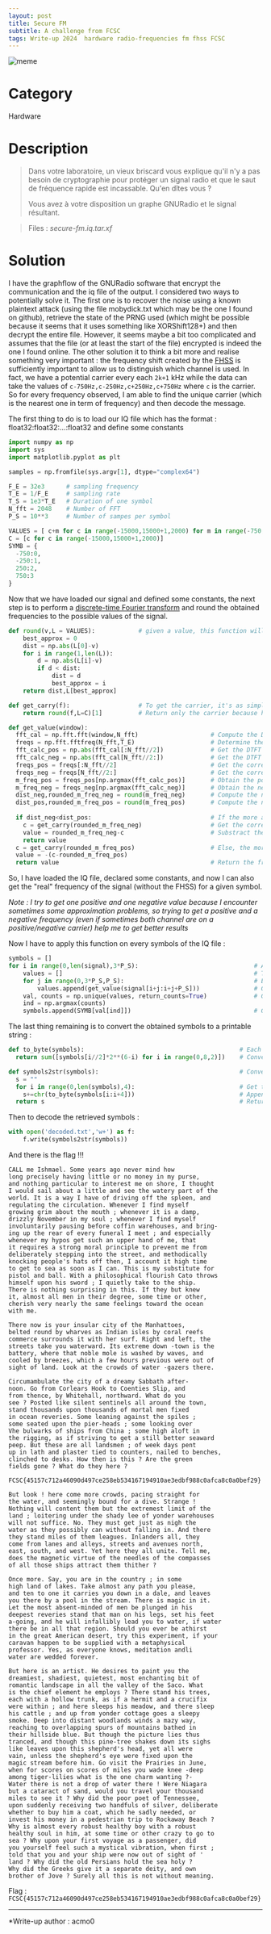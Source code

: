 ```yaml
---
layout: post
title: Secure FM
subtitle: A challenge from FCSC
tags: Write-up 2024  hardware radio-frequencies fm fhss FCSC
---
```

![meme](/assets/img/memes/antenna.jpeg)
# Category
Hardware

# Description
> Dans votre laboratoire, un vieux briscard vous explique qu'il n'y a pas besoin de cryptographie pour protéger un signal radio et que le saut de fréquence rapide est incassable. Qu'en dîtes vous ?
>
> Vous avez à votre disposition un graphe GNURadio et le signal résultant.

> Files :
> *secure-fm.iq.tar.xf*
# Solution

I have the graphflow of the GNURadio software that encrypt the communication and the iq file of the output. I considered two ways to potentially solve it.
The first one is to recover the noise using a known plaintext attack (using the file mobydick.txt which may be the one I found on github), retrieve the state of the PRNG used (which might be possible because it seems that it uses something like XORShift128+) and then decrypt the entire file. However, it seems maybe a bit too complicated and assumes that the file (or at least the start of the file) encrypted is indeed the one I found online.
The other solution it to think a bit more and realise something very important : the frequency shift created by the [FHSS](https://en.wikipedia.org/wiki/Frequency-hopping_spread_spectrum) is sufficiently important to allow us to distinguish which channel is used. In fact, we have a potential carrier every each `2k+1` kHz while the data can take the values of `c-750Hz,c-250Hz,c+250Hz,c+750Hz` where `c` is the carrier. So for every frequency observed, I am able to find the unique carrier (which is the nearest one in term of frequency) and then decode the message.


The first thing to do is to load our IQ file which has the format : float32:float32:...:float32 and define some constants
```python
import numpy as np
import sys
import matplotlib.pyplot as plt

samples = np.fromfile(sys.argv[1], dtype="complex64")

F_E = 32e3		# sampling frequency
T_E = 1/F_E		# sampling rate
T_S = 1e3*T_E	# Duration of one symbol
N_fft = 2048	# Number of FFT
P_S = 10**3 	# Number of sampes per symbol

VALUES = [ c+m for c in range(-15000,15000+1,2000) for m in range(-750,750+1,500)]	# Value that can be taken by the signal
C = [c for c in range(-15000,15000+1,2000)]											# The values of the carriers
SYMB = {																			# Signal deviation from carrier for each symbol
  -750:0,
  -250:1,
  250:2,
  750:3
}
```

Now that we have loaded our signal and defined some constants, the next step is to perform a [discrete-time Fourier transform](https://en.wikipedia.org/wiki/Discrete-time_Fourier_transform) and round the obtained frequencies to the possible values of the signal.
```python
def round(v,L = VALUES):			# given a value, this function will round the value to the nearest element of the list L
	best_approx = 0
	dist = np.abs(L[0]-v)
	for i in range(1,len(L)):
		d = np.abs(L[i]-v)
		if d < dist:
			dist = d
			best_approx = i
	return dist,L[best_approx]

def get_carry(f):					# To get the carrier, it's as simple as round the value to the nearest possible carrier
	return round(f,L=C)[1]			# Return only the carrier because have to error is useless

def get_value(window):
  fft_cal = np.fft.fft(window,N_fft)					# Compute the DTFT of the signal of a unique symbol
  freqs = np.fft.fftfreq(N_fft,T_E)						# Determine the frequencies obtained with the DTFT
  fft_calc_pos = np.abs(fft_cal[:N_fft//2])				# Get the DTFT positive frequencies
  fft_calc_neg = np.abs(fft_cal[N_fft//2:])				# Get the DTFT negative frequencies
  freqs_pos = freqs[:N_fft//2]							# Get the corresponding positive frequencies
  freqs_neg = freqs[N_fft//2:]							# Get the corresponding negative frequencies
  m_freq_pos = freqs_pos[np.argmax(fft_calc_pos)]		# Obtain the positive frequency that has the amplitude 
  m_freq_neg = freqs_neg[np.argmax(fft_calc_neg)]		# Obtain the negative frequency that has the amplitude 
  dist_neg,rounded_m_freq_neg = round(m_freq_neg)		# Compute the nearset negative valid frequency and the error commited
  dist_pos,rounded_m_freq_pos = round(m_freq_pos)		# Compute the nearset positive valid frequency and the error commited
  
  if dist_neg<dist_pos:									# If the more accurate approximation is the approx made on the negative frequency
  	c = get_carry(rounded_m_freq_neg)					# Get the corresponding carrier
  	value = rounded_m_freq_neg-c						# Substract the carrier and return the result
  	return value
  c = get_carry(rounded_m_freq_pos)						# Else, the more accurate one is the approx made on positive frequency
  value = -(c-rounded_m_freq_pos)
  return value 											# Return the frequency minus the obtained carrier
```

So, I have loaded the IQ file, declared some constants, and now I can also get the "real" frequency of the signal (without the FHSS) for a given symbol.

*Note : I try to get one positive and one negative value because I encounter sometimes some approximation problems, so trying to get a positive and a negative frequency (even if sometimes both channel are on a positive/negative carrier) help me to get better results*

Now I have to apply this function on every symbols of the IQ file :
```python
symbols = []
for i in range(0,len(signal),3*P_S):								# A unique symbol experiences 3 differents frequency jumps
	values = []														# The values recovered of the symbol for each frequency jump
	for j in range(0,3*P_S,P_S):									# Each frequency jump has a duration of T_S, which consists in T_S/T_E elements in the list
		values.append(get_value(signal[i+j:i+j+P_S]))				# Get the value of the symbol using the function coded above
	val, counts = np.unique(values, return_counts=True)				# Get the most repeated value from our extracted symbols
	ind = np.argmax(counts)
	symbols.append(SYMB[val[ind]])									# Convert it to an int between [0,3]
```

The last thing remaining is to convert the obtained symbols to a printable string :
```python
def to_byte(symbols):											# Each symbol contain 2 bits of information, I need 4 symbols to get a byte
  return sum([symbols[i//2]*2**(6-i) for i in range(0,8,2)])	# Convert an array of 4 symbols to an int between [0,255]

def symbols2str(symbols):										# Convert a list of symbols to a list of printable string
  s = ""
  for i in range(0,len(symbols),4):								# Get the corresponding byte of four symbol
    s+=chr(to_byte(symbols[i:i+4]))								# Append the obtained character to the string
  return s 														# Return the string
```

Then to decode the retrieved symbols :
```python
with open('decoded.txt','w+') as f:
	f.write(symbols2str(symbols))
```

And there is the flag !!!
```
CALL me Ishmael. Some years ago never mind how 
long precisely having little or no money in my purse, 
and nothing particular to interest me on shore, I thought 
I would sail about a little and see the watery part of the 
world. It is a way I have of driving off the spleen, and 
regulating the circulation. Whenever I find myself 
growing grim about the mouth ; whenever it is a damp, 
drizzly November in my soul ; whenever I find myself 
involuntarily pausing before coffin warehouses, and bring- 
ing up the rear of every funeral I meet ; and especially 
whenever my hypos get such an upper hand of me, that 
it requires a strong moral principle to prevent me from 
deliberately stepping into the street, and methodically 
knocking people's hats off then, I account it high time 
to get to sea as soon as I can. This is my substitute for 
pistol and ball. With a philosophical flourish Cato throws 
himself upon his sword ; I quietly take to the ship. 
There is nothing surprising in this. If they but knew 
it, almost all men in their degree, some time or other, 
cherish very nearly the same feelings toward the ocean 
with me. 

There now is your insular city of the Manhattoes, 
belted round by wharves as Indian isles by coral reefs 
commerce surrounds it with her surf. Right and left, the 
streets take you waterward. Its extreme down -town is the 
battery, where that noble mole is washed by waves, and 
cooled by breezes, which a few hours previous were out of 
sight of land. Look at the crowds of water -gazers there. 

Circumambulate the city of a dreamy Sabbath after- 
noon. Go from Corlears Hook to Coenties Slip, and 
from thence, by Whitehall, northward. What do you 
see ? Posted like silent sentinels all around the town, 
stand thousands upon thousands of mortal men fixed 
in ocean reveries. Some leaning against the spiles ; 
some seated upon the pier-heads ; some looking over 
Vhe bulwarks of ships from China ; some high aloft in 
the rigging, as if striving to get a still better seaward 
peep. But these are all landsmen ; of week days pent 
up in lath and plaster tied to counters, nailed to benches, 
clinched to desks. How then is this ? Are the green 
fields gone ? What do they here ? 

FCSC{45157c712a46090d497ce258eb534167194910ae3edbf988c0afca8c0a0bef29}

But look ! here come more crowds, pacing straight for 
the water, and seemingly bound for a dive. Strange ! 
Nothing will content them but the extremest limit of the 
land ; loitering under the shady lee of yonder warehouses 
will not suffice. No. They must get just as nigh the 
water as they possibly can without falling in. And there 
they stand miles of them leagues. Inlanders all, they 
come from lanes and alleys, streets and avenues north, 
east, south, and west. Yet here they all unite. Tell me, 
does the magnetic virtue of the needles of the compasses 
of all those ships attract them thither ? 

Once more. Say, you are in the country ; in some 
high land of lakes. Take almost any path you please, 
and ten to one it carries you down in a dale, and leaves 
you there by a pool in the stream. There is magic in it. 
Let the most absent-minded of men be plunged in his 
deepest reveries stand that man on his legs, set his feet 
a-going, and he will infallibly lead you to water, if water 
there be in all that region. Should you ever be athirst 
in the great American desert, try this experiment, if your 
caravan happen to be supplied with a metaphysical 
professor. Yes, as everyone knows, meditation andli 
water are wedded forever. 

But here is an artist. He desires to paint you the 
dreamiest, shadiest, quietest, most enchanting bit of 
romantic landscape in all the valley of the Saco. What 
is the chief element he employs ? There stand his trees, 
each with a hollow trunk, as if a hermit and a crucifix 
were within ; and here sleeps his meadow, and there sleep 
his cattle ; and up from yonder cottage goes a sleepy 
smoke. Deep into distant woodlands winds a mazy way, 
reaching to overlapping spurs of mountains bathed in 
their hillside blue. But though the picture lies thus 
tranced, and though this pine-tree shakes down its sighs 
like leaves upon this shepherd's head, yet all were 
vain, unless the shepherd's eye were fixed upon the 
magic stream before him. Go visit the Prairies in June, 
when for scores on scores of miles you wade knee -deep 
among tiger-lilies what is the one charm wanting ?- 
Water there is not a drop of water there ! Were Niagara 
but a cataract of sand, would you travel your thousand 
miles to see it ? Why did the poor poet of Tennessee, 
upon suddenly receiving two handfuls of silver, deliberate 
whether to buy him a coat, which he sadly needed, or 
invest his money in a pedestrian trip to Rockaway Beach ? 
Why is almost every robust healthy boy with a robust 
healthy soul in him, at some time or other crazy to go to 
sea ? Why upon your first voyage as a passenger, did 
you yourself feel such a mystical vibration, when first ; 
told that you and your ship were now out of sight of ' 
land ? Why did the old Persians hold the sea holy ? 
Why did the Greeks give it a separate deity, and own 
brother of Jove ? Surely all this is not without meaning. 
```

Flag : `FCSC{45157c712a46090d497ce258eb534167194910ae3edbf988c0afca8c0a0bef29}`
***
*Write-up author : acmo0